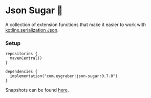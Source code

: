 # Json Sugar 🍬

A collection of extension functions that make it easier to work
with [kotlinx.serialization Json](https://github.com/Kotlin/kotlinx.serialization).

### Setup

```
repositories {
  mavenCentral()
}

dependencies {
  implementation("com.eygraber:json-sugar:0.7.0")
}
```

Snapshots can be found [here](https://central.sonatype.org/publish/publish-portal-snapshots/#consuming-via-gradle).
